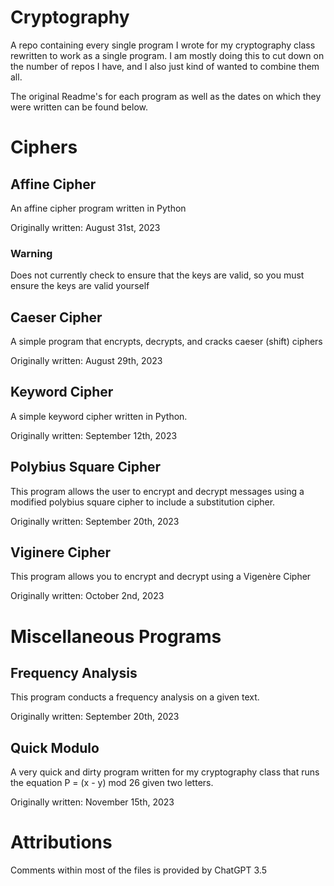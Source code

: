 # Cryptography
A repo containing every single program I wrote for my cryptography class rewritten to work as a single program. I am mostly doing this to cut down on the number of repos I have, and I also just kind of wanted to combine them all.

The original Readme's for each program as well as the dates on which they were written can be found below.

# Ciphers

## Affine Cipher
An affine cipher program written in Python

Originally written: August 31st, 2023
### Warning
Does not currently check to ensure that the keys are valid, so you must ensure the keys are valid yourself

## Caeser Cipher
A simple program that encrypts, decrypts, and cracks caeser (shift) ciphers

Originally written: August 29th, 2023

## Keyword Cipher
A simple keyword cipher written in Python.

Originally written: September 12th, 2023

## Polybius Square Cipher
This program allows the user to encrypt and decrypt messages using a modified polybius square cipher to include a substitution cipher.

Originally written: September 20th, 2023

## Viginere Cipher
This program allows you to encrypt and decrypt using a Vigenère Cipher

Originally written: October 2nd, 2023


# Miscellaneous Programs

## Frequency Analysis
This program conducts a frequency analysis on a given text.

Originally written: September 20th, 2023

## Quick Modulo
A very quick and dirty program written for my cryptography class that runs the equation P = (x - y) mod 26 given two letters.

Originally written: November 15th, 2023

# Attributions
Comments within most of the files is provided by ChatGPT 3.5